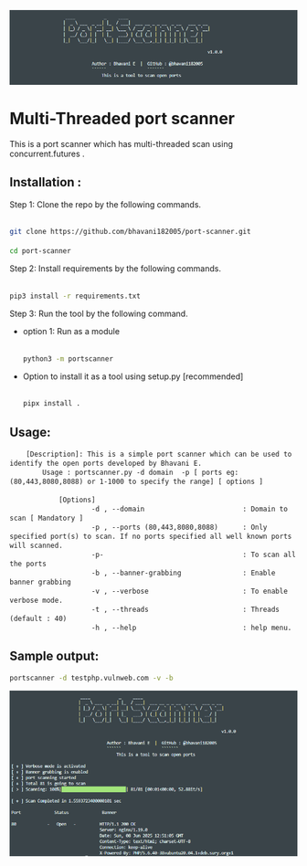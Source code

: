 <img src="img/banner.png" width=700px padding-left=20px></img>

# Multi-Threaded port scanner
This is a port scanner which has multi-threaded scan using concurrent.futures .

## Installation : 

Step 1: Clone the repo by the following commands.

```bash

git clone https://github.com/bhavani182005/port-scanner.git

cd port-scanner

```
Step 2: Install requirements by the following commands.

```bash

pip3 install -r requirements.txt

```

Step 3: Run the tool by the following command.

- option 1: Run as a module

    ```bash

    python3 -m portscanner

    ```
- Option to install it as a tool using setup.py [recommended]

    ```bash

    pipx install .

    ```

## Usage: 
```
    [Description]: This is a simple port scanner which can be used to identify the open ports developed by Bhavani E.
        Usage : portscanner.py -d domain  -p [ ports eg: (80,443,8080,8088) or 1-1000 to specify the range] [ options ]   

            [Options]
                    -d , --domain                        : Domain to scan [ Mandatory ]
                    -p , --ports (80,443,8080,8088)      : Only specified port(s) to scan. If no ports specified all well known ports will scanned.
                    -p-                                  : To scan all the ports
                    -b , --banner-grabbing               : Enable banner grabbing
                    -v , --verbose                       : To enable verbose mode.
                    -t , --threads                       : Threads (default : 40)
                    -h , --help                          : help menu.
```

## Sample output:
```bash
portscanner -d testphp.vulnweb.com -v -b
```
<img src="img/output.png" width=700px padding-left=20px></img>

